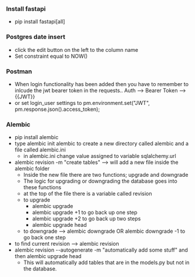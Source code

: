 ### Install fastapi
- pip install fastapi[all]

### Postgres date insert
- click the edit button on the left to the column name
- Set constraint equal to NOW()


### Postman
- When login functionality has been added then you have to remember
  to inlcude the jwt bearer token in the requests..
  Auth  --> Bearer Token --> {{JWT}}
- or set login_user settings to pm.environment.set("JWT", pm.response.json().access_token);

### Alembic
- pip install alembic
- type alembic init alembic to create a new directory called alembic and a file called alembic.ini
  - in alembic.ini change value assigned to variable sqlalchemy.url
- alembic revision -m "create tables" --> will add a new file inside the alembic folder
  - Inside the new file there are two functions; upgrade and downgrade
  - The logic for upgrading or downgrading the database goes into these functions
  - at the top of the file there is a variable called revision
  - to upgrade 
    - alembic upgrade <revision number> 
    - alembic upgrade +1 to go back up one step 
    - alembic upgrade +2 to go back up two steps
    - alembic upgrade head
  - to downgrade --> alembic downgrade <revision number> OR alembic downgrade -1 to go back one step
- to find current revision --> alembic revision
- alembic revision --autogenerate -m "automatically add some stuff" and then alembic upgrade head
  - This will automatically add tables that are in the models.py but not in the database. 


